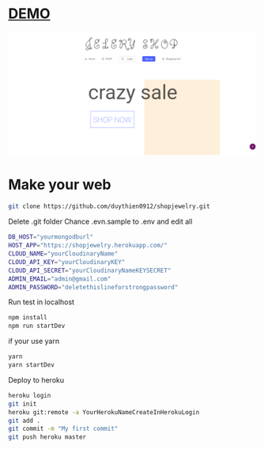 # [DEMO](https://shopjewelry.herokuapp.com)

![alt text](https://github.com/duythien0912/shopjewelry/blob/master/image/2018-05-29-08-36-shopjewelry.herokuapp.com.png "Home page")

# Make your web

```bash
git clone https://github.com/duythien0912/shopjewelry.git
```

Delete .git folder
Chance .evn.sample to .env and edit all

```bash
DB_HOST="yourmongodburl"
HOST_APP="https://shopjewelry.herokuapp.com/"
CLOUD_NAME="yourCloudinaryName"
CLOUD_API_KEY="yourCloudinaryKEY"
CLOUD_API_SECRET="yourCloudinaryNameKEYSECRET"
ADMIN_EMAIL="admin@gmail.com"
ADMIN_PASSWORD="deletethislineforstrongpassword"
```

Run test in localhost 

```bash
npm install
npm run startDev 
```

if your use yarn
```bash
yarn
yarn startDev
```

Deploy to heroku

```bash
heroku login
git init
heroku git:remote -a YourHerokuNameCreateInHerokuLogin
git add .
git commit -m "My first commit"
git push heroku master
```

